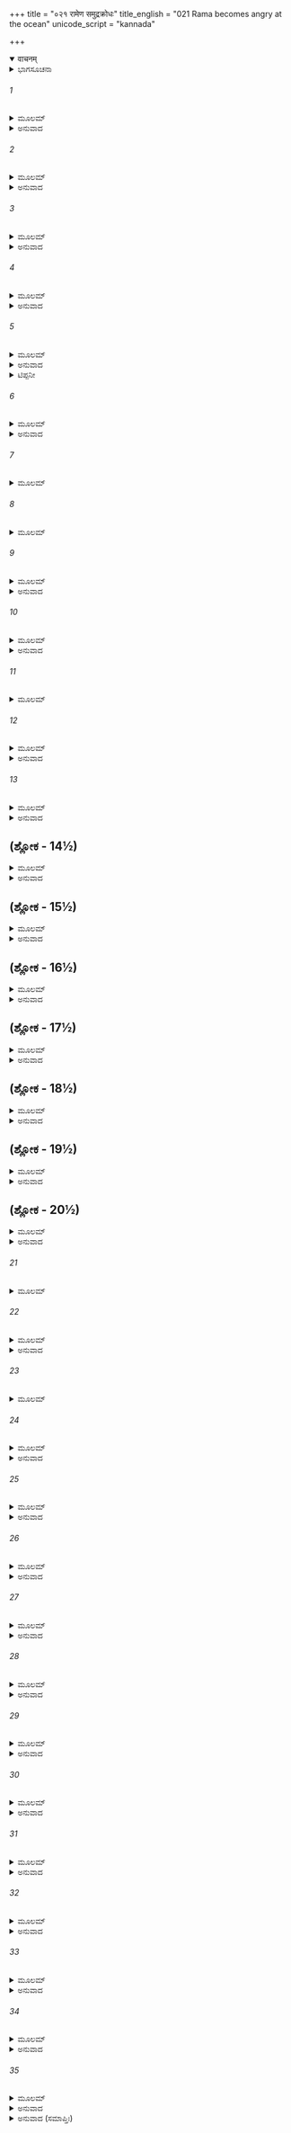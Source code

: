 +++
title = "०२१ रामेण समुद्रक्रोधः"
title_english = "021 Rama becomes angry at the ocean"
unicode_script = "kannada"

+++
<details open><summary>वाचनम्</summary>

<div class="audioEmbed"  caption="श्रीराम-हरिसीताराममूर्ति-घनपाठिभ्यां वचनम्" src="https://archive.org/download/Ramayana-recitation-Sriram-harisItArAmamUrti-Ghanapaati-v2/Kanda_6/Kanda_6_YK-021-Rama_becomes_angry_at_the_ocean.mp3"></div>
</details>



<details><summary>ಭಾಗಸೂಚನಾ</summary>

ಶ್ರೀರಾಮನು ಸಮುದ್ರತೀರದಲ್ಲಿ ದರ್ಭೆಹಾಸಿ ಮೂರು ದಿನ ಪ್ರಾಯೋಪವೇಶ ಮಾಡಿದರೂ ಸಮುದ್ರನ ದರ್ಶನವಾಗದಿದ್ದಾಗ ಕುಪಿತನಾಗಿ ಅವನ ಮೇಲೆ ಬಾಣಪ್ರಯೋಗ ಮಾಡಿದುದು
</details>

###### 1


<details><summary>ಮೂಲಮ್</summary>

ತತಃ ಸಾಗರವೇಲಾಯಾಂ ದರ್ಭಾನಾಸ್ತೀರ್ಯ ರಾಘವಃ ।  
ಅಂಜಲಿಂ ಪ್ರಾಙ್ಮುಖಃ ಕೃತ್ವಾ ಪ್ರತಿಶಿಶ್ಯೇ ಮಹೋದಧೇಃ ॥
</details>

<details><summary>ಅನುವಾದ</summary>

ಅನಂತರ ಶ್ರೀರಘುನಾಥನು ಸಮುದ್ರತೀರದಲ್ಲಿ ದರ್ಭೆಗಳನ್ನು ಹಾಸಿಕೊಂಡು ಮಹಾಸಾಗರದ ಎದುರಿಗೆ ಕೈಮುಗಿದು ಪೂರ್ವಾಭಿಮುಖವಾಗಿ ಮಲಗಿಬಿಟ್ಟನು.॥1॥
</details>

###### 2


<details><summary>ಮೂಲಮ್</summary>

ಬಾಹುಂ ಭುಜಂಗ ಭೋಗಾಭಮುಪಧಾಯಾರಿಸೂದನಃ ।  
ಜಾತರೂಪಮಯೈಶ್ಚೈವ ಭೂಷಣೈರ್ಭೂಷಿತಂ ಪುರಾ ॥
</details>

<details><summary>ಅನುವಾದ</summary>

ಆಗ ಶತ್ರುಸೂದನ ಶ್ರೀರಾಮನು ಸರ್ಪದಂತಹ ಕೋಮಲ ಮತ್ತು ವನವಾಸದ ಮೊದಲು ಬಂಗಾರದ ಸುಂದರ ಒಡವೆಗಳಿಂದ ಅಲಂಕೃತವಾಗಿದ್ದ ತನ್ನ ಬಲತೊಳನ್ನು ದಿಂಬಾಗಿಸಿದ್ದನು.॥2॥
</details>

###### 3


<details><summary>ಮೂಲಮ್</summary>

ಮಣಿಕಾಂಚನ ಕೇಯೂರ ಮುಕ್ತಾಪ್ರವರಭೂಷಣೈಃ ।  
ಭುಜೈಃ ಪರಮನಾರೀಣಾಮಭಿಮೃಷ್ಟಮನೇಕಧಾ ॥
</details>

<details><summary>ಅನುವಾದ</summary>

ಅಯೋಧ್ಯೆಯಲ್ಲಿ ಇರುವಾಗ ಮಣಿ ಮತ್ತು ಸುವರ್ಣದ ಕೇಯೂರ ಹಾಗೂ ಮುತ್ತಿನ ಶ್ರೇಷ್ಠ ಒಡವೆಗಳಿಂದ ವಿಭೂಷಿತ ವಾದ ಆ ತೋಳನ್ನು ಪರಮೋತ್ತಮ ನಾರಿಯರು ತಮ್ಮ ಕರಕಮಲಗಳಿಂದ ಸ್ನಾನ ಮಾಡಿಸುವಾಗ ಅಲಂಕರಿಸುವ ಸಮಯ ಅನೇಕಬಾರಿ ಸವರುತ್ತಾ, ಒತ್ತುತ್ತಿದ್ದರು.॥3॥
</details>

###### 4


<details><summary>ಮೂಲಮ್</summary>

ಚಂದನಾಗರುಭಿಶ್ಚೈವ  ಪುರಸ್ತಾದಭಿ ಸೇವಿತಮ್ ।  
ಬಾಲಸೂರ್ಯ ಪ್ರತೀಕಾಶೈಶ್ಚ ಚಂದನೈರುಪಶೋಭಿತಮ್ ॥
</details>

<details><summary>ಅನುವಾದ</summary>

ಮೊದಲಿಗೆ ಚಂದನ ಮತ್ತು ಅಗರುಗಳಿಂದ ಆ ಬಾಹುವಿನ ಸೇವೆಯಾಗುತ್ತಿತ್ತು. ಪ್ರಾತಃಕಾಲದ ಸೂರ್ಯನಂತಹ ಕಾಂತಿಯುಳ್ಳ, ರಕ್ತಚಂದನವು ಅದರ ಶೋಭೆಯನ್ನು ಹೆಚ್ಚಿಸುತ್ತಿತ್ತು.॥4॥
</details>

###### 5


<details><summary>ಮೂಲಮ್</summary>

ಶಯನೇ ಚೋತ್ತಮಾಂಗೇನ ಸೀತಾಯಾಃ ಶೋಭಿತಂ ಪುರಾ ।  
ತಕ್ಷಕಸ್ಯೇವ  ಸಂಭೋಗಂ ಗಂಗಾಜಲನಿಷೇವಿತಮ್ ॥
</details>

<details><summary>ಅನುವಾದ</summary>

ಸೀತಾಪಹರಣದ ಮೊದಲು ಶಯನಕಾಲದಲ್ಲಿ ಸೀತೆಯ ಶಿರವು ಆ ಬಾಹುವನ್ನು ಅಲಂಕರಿಸುತ್ತಿತ್ತು. ಶ್ವೇತ ಶಯ್ಯೆಯಲ್ಲಿ ಸ್ಥಿತ ಹಾಗೂ ಕೆಂಪು ಚಂದನದಿಂದ ಚರ್ಚಿತವಾದ ಆ ಬಾಹುವು ಗಂಗಾಜಲದಲ್ಲಿ ವಾಸಿಸುವ ತಕ್ಷಕನ* ಶರೀರದಂತೆ ಸುಶೋಭಿತವಾಗುತ್ತಿತ್ತು.॥5॥
</details>

<details><summary>ಟಿಪ್ಪನೀ</summary>

* ತಕ್ಷಕ ನಾಗನ ಬಣ್ಣ ಕೆಂಪು ಎಂದು ತಿಳಿಯಲಾಗಿದೆ. (ನೋಡಿ-ಮಹಾಭಾರತ ಆದಿ-44/2-3)
</details>

###### 6


<details><summary>ಮೂಲಮ್</summary>

ಸಂಯುಗೇ ಯುಗಸಂಕಾಶಂ ಶತ್ರೂಣಾಂ ಶೋಕವರ್ಧನಮ್ ।  
ಸುಹೃದಾಂ ನಂದನಂ ದೀರ್ಘಂ ಸಾಗರಾಂತವ್ಯಪಾಶ್ರಯಮ್ ॥
</details>

<details><summary>ಅನುವಾದ</summary>

ನೇಗಿಲಿನಂತೆ ಸುದೀರ್ಘವಾಗಿದ್ದ ಆ ಬಾಹುವು ಯುದ್ಧದಲ್ಲಿ ಶತ್ರುಗಳ ಶೋಕವನ್ನು ಹೆಚ್ಚಿಸುತ್ತಿತ್ತು. ಸುಹೃದರಿಗೆ ಸಂತೋಷವನ್ನುಂಟುಮಾಡುತ್ತಿತ್ತು. ಸಾಗರಾಂತ ಭೂಮಂಡಲದ ರಕ್ಷಣೆಯ ಭಾರವೂ ಅವನ ಆ ಬಾಹುವನ್ನೇ ಆಶ್ರಯಿಸಿತ್ತು.॥.॥
</details>

###### 7


<details><summary>ಮೂಲಮ್</summary>

ಅಸ್ಯತಾ ಚ ಪುನಃ ಸವ್ಯಂ ಜ್ಯಾಘಾತವಿಹತತ್ವಚಮ್ ।  
ದಕ್ಷಿಣೋ ದಕ್ಷಿಣಂ ಬಾಹುಂ ಮಹಾಪರಿಘ ಸನ್ನಿಭಮ್ ॥
</details>

###### 8


<details><summary>ಮೂಲಮ್</summary>

ಗೋಸಹಸ್ರಪ್ರದಾತಾರಂಹ್ಯುಪಧಾಯ ಭುಜಂ ಮಹತ್ ।  
ಅದ್ಯ ಮೇ ತರಣಂ ವಾಥ ಮರಣಂ ಸಾಗರಸ್ಯ ವಾ ॥
</details>

###### 9


<details><summary>ಮೂಲಮ್</summary>

ಇತಿ ರಾಮೋ ಧೃತಿಂ ಕೃತ್ವಾ ಮಹಾಬಾಹುರ್ಮಹೋದಧಿಮ್ ।  
ಅಧಿಶಿಶ್ಯೇ ಚ ವಿಧಿವತ್ ಪ್ರಯತೋ ನಿಯತೋ ಮುನಿಃ ॥
</details>

<details><summary>ಅನುವಾದ</summary>

ಪುನಃ ಪುನಃ ಬಿಲ್ಲಿನ ನಾಣನ್ನು ಸೆಳೆಯುತ್ತಿದ್ದ ಕಾರಣ ಜಡ್ಡುಕಟ್ಟಿದ್ದ, ದೊಡ್ಡ ಪರಿಘಾಯುಧಕ್ಕೆ ಸಮಾನವಾದ, ಸುದೃಢವಾಗಿಯೂ ಬಲಿಷ್ಠವೂ ಆಗಿದ್ದ, ಸಾವಿರಾರು ಗೋವುಗಳನ್ನು ಬ್ರಾಹ್ಮಣರಿಗೆ ದಾನ ಮಾಡಿದ್ದ, ವಿಶಾಲ ಬಲದ ತೋಳನ್ನು ತಲೆದಿಂಬಾಗಿಸಿಕೊಂಡಿದ್ದನು. ಉದಾರತೆ ಮೊದಲಾದ ಗುಣಗಳಿಂದ ಕೂಡಿದ ಮಹಾಬಾಹು ಶ್ರೀರಾಮನ- ‘ಇಂದು ಒಂದೋ ನಾನು ಸಮುದ್ರವನ್ನು ದಾಟಿ ಹೋಗುವೆನು, ಇಲ್ಲದಿದ್ದರೆ ಸಮುದ್ರವನ್ನು ಸಂಹರಿಸಿಬಿಡುವೆನು’ ಎಂದು ನಿಶ್ಚಯಿಸಿ, ಮೌನದಿಂದ ಮನ-ವಾಣಿಯನ್ನು, ಶರೀರವನ್ನು ಸಂಯಮದಲ್ಲಿಟ್ಟುಕೊಂಡು ಮಹಾಸಾಗರವನ್ನು ಒಲಿಸಿ ಕೊಳ್ಳುವ ಉದ್ದೇಶದಿಂದ ವಿಧಿವತ್ತಾಗಿ ಪ್ರಾಯೋಪವೇಶ ಮಾಡುತ್ತಾ ಆ ಕುಶಾಸನದಲ್ಲಿ ಮಲಗಿಬಿಟ್ಟಿದ್ದನು.॥7-9॥
</details>

###### 10


<details><summary>ಮೂಲಮ್</summary>

ತಸ್ಯ ರಾಮಸ್ಯ ಸುಪ್ತಸ್ಯ ಕುಶಾಸ್ತೀರ್ಣೇ ಮಹೀತಲೇ ।  
ನಿಯಮಾದಪ್ರಮತ್ತಸ್ಯ ನಿಶಾಸ್ತಿಸ್ರೋಽಭಿಜಗ್ಮತುಃ ॥
</details>

<details><summary>ಅನುವಾದ</summary>

ದರ್ಭೆಗಳನ್ನು ಹಾಸಿದ್ದ ಭೂಮಿಯ ಮೇಲೆ ಮಲಗಿ, ನಿಯಮಾನುಸಾರ ಅಪ್ರಮತ್ತನಾಗಿ ಶ್ರೀರಾಮನು ಹೀಗೆ ಮೂರು ರಾತ್ರೆಗಳನ್ನು ಕಳೆದನು.॥1.॥
</details>

###### 11


<details><summary>ಮೂಲಮ್</summary>

ಸ ತ್ರಿರಾತ್ರೋಷಿತಸ್ತತ್ರ ನಯಜ್ಞೋ ಧರ್ಮವತ್ಸಲಃ ।  
ಉಪಾಸತ ತದಾ ರಾಮಃ ಸಾಗರಂ ಸರಿತಾಂ ಪತಿಮ್ ॥
</details>

###### 12


<details><summary>ಮೂಲಮ್</summary>

ನ ಚ ದರ್ಶಯತೇ ರೂಪಂ ಮಂದೋ ರಾಮಸ್ಯ ಸಾಗರಃ ।  
ಪ್ರಯತೇನಾಪಿ ರಾಮೇಣ ಯಥಾರ್ಹಮಭಿಪೂಜಿತಃ ॥
</details>

<details><summary>ಅನುವಾದ</summary>

ಈ ಪ್ರಕಾರ ಆಗ ಅಲ್ಲಿ ಮೂರು ರಾತ್ರೆಗಳನ್ನು ಮಲಗಿದ್ದು ನೀತಿಜ್ಞ, ಧರ್ಮವತ್ಸಲ ಶ್ರೀರಾಮಚಂದ್ರನು ಸರಿತೆಗಳ ಸ್ವಾಮಿ ಸಮುದ್ರದ ಉಪಾಸನೆ ಮಾಡುತ್ತಾ ಇದ್ದನು; ಆದರೂ ನಿಯಮ ಪೂರ್ವಕವಾಗಿದ್ದ ಶ್ರೀರಾಮನಿಂದ ಯಥೋಚಿತ ಪೂಜೆ - ಸತ್ಕಾರ ಪಡೆದರೂ ಆ ಮಂದಮತಿ ಮಹಾಸಾಗರನು ತನ್ನ ಅಧಿದೈವಿಕ ರೂಪವನ್ನು ತೋರಿಸಲಿಲ್ಲ-ಅವನು ರಾಮನ ಮುಂದೆ ಪ್ರಕಟನಾಗಲಿಲ್ಲ.॥11-12॥
</details>

###### 13


<details><summary>ಮೂಲಮ್</summary>

ಸಮುದ್ರಸ್ಯ ತತಃ ಕ್ರುದ್ಧೋ ರಾಮೋ ರಕ್ತಾಂತಲೋಚನಃ ।  
ಸಮೀಪಸ್ಥಮುವಾಚೇದಂ ಲಕ್ಷ್ಮಣಂ ಶುಭಲಕ್ಷಣಮ್ ॥
</details>

<details><summary>ಅನುವಾದ</summary>

ಕೆಂಪಾಗಿದ್ದ ಕಡೆಗಣ್ಣಿನ ಭಗವಾನ್ ಶ್ರೀರಾಮನು ಸಮುದ್ರದ ಮೇಲೆ ಕುಪಿತನಾಗಿ, ಬಳಿಯಲ್ಲೇ ನಿಂತಿದ್ದ ಶುಭಲಕ್ಷಣಯುಕ್ತ ಲಕ್ಷ್ಮಣನಲ್ಲಿ ಹೀಗೆ ನುಡಿದನು.॥1.॥
</details>

## (ಶ್ಲೋಕ - 14½)


<details><summary>ಮೂಲಮ್</summary>

ಅವಲೇಪಃ ಸಮುದ್ರಸ್ಯ ನ ದರ್ಶಯತಿ ಯಃ ಸ್ವಯಮ್ ।  
ಪ್ರಶಮಶ್ಚ ಕ್ಷಮಾ ಚೈವ ಆರ್ಜವಂ ಪ್ರಿಯವಾದಿತಾ ॥  
ಅಸಾಮರ್ಥ್ಯ ಫಲಾಹ್ಯೇತೇ ನಿರ್ಗುಣೇಷು ಸತಾಂ ಗುಣಾಃ ॥
</details>

<details><summary>ಅನುವಾದ</summary>

ಸಮುದ್ರನಿಗೆ ತನ್ನ ಕುರಿತಾದ ಭಾರೀ ಅಹಂಕಾರವಿದೆ. ಅದರಿಂದ ಅವನು ಸ್ವತಃ ನನ್ನ ಮುಂದೆ ಪ್ರಕಟನಾಗುತ್ತಿಲ್ಲ. ಶಾಂತಿ, ಕ್ಷಮೆ, ಸರಳತೆ ಮತ್ತು ಮಧುರಭಾಷಣ ಇವು ಸತ್ಪುರುಷರ ಗುಣಗಳನ್ನು, ಗುಣಾಹೀನ ಕುರಿತು ಪ್ರಯೋಗಿಸಿದರ ಪರಿಣಾಮ ಅವರು ಆ ಗುಣೀ ಮನುಷ್ಯನನ್ನು ಅಸಮರ್ಥರೆಂದು ತಿಳಿಯುತ್ತಾರೆ.॥14½॥
</details>

## (ಶ್ಲೋಕ - 15½)


<details><summary>ಮೂಲಮ್</summary>

ಆತ್ಮ ಪ್ರಶಂಸಿನಂ ದುಷ್ಟಂ ಧೃಷ್ಟಂ ವಿಪರಿಧಾವಕಮ್ ॥  
ಸರ್ವತ್ರೋತ್ಸೃಷ್ಟದಂಡಂ ಚ ಲೋಕಃ ಸತ್ಕುರುತೇ ನರಮ್ ।
</details>

<details><summary>ಅನುವಾದ</summary>

ತನ್ನನ್ನು ಪ್ರಶಂಸಿಸಿಕೊಳ್ಳುವವ, ದುಷ್ಟ, ಧೃಷ್ಟ, ಎಲ್ಲೆಡೆ ಆಕ್ರಮಣ ಮಾಡುವವ, ಒಳ್ಳೆಯವರು, ಕೆಟ್ಟವರು ಹೀಗೆ ಎಲ್ಲ ಜನರಿಗೆ ಕಠೋರವಾಗಿ ದಂಡಿಸುವ ಮನುಷ್ಯನನ್ನು ಎಲ್ಲರೂ ಸತ್ಕರಿಸುತ್ತಾರ.॥15½॥
</details>

## (ಶ್ಲೋಕ - 16½)


<details><summary>ಮೂಲಮ್</summary>

ನ ಸಾಮ್ನಾ ಶಕ್ಯತೇ ಕೀರ್ತಿರ್ನ ಸಾಮ್ನಾ ಶಕ್ಯತೇ ಯಶಃ ॥  
ಪ್ರಾಪ್ತುಂ ಲಕ್ಷ್ಮಣ ಲೋಕೇಽಸ್ಮಿನ್ ಜಯೋ ವಾ ರಣಮೂರ್ಧನಿ ।
</details>

<details><summary>ಅನುವಾದ</summary>

ಲಕ್ಷ್ಮಣಾ! ಸಾಮನೀತಿ (ಶಾಂತಿ)ಯಿಂದ ಈ ಲೋಕ ದಲ್ಲಿ ಕೀರ್ತಿ ಪ್ರಾಪ್ತವಾಗುವುದಿಲ್ಲ, ಯಶವೂ ಸಿಗಲಾರದು ಹಾಗೂ ಸಂಗ್ರಾಮದಲ್ಲಿ ವಿಜಯವೂ ಸಿಗಲಾರದು.॥16½॥
</details>

## (ಶ್ಲೋಕ - 17½)


<details><summary>ಮೂಲಮ್</summary>

ಅದ್ಯ ಮದ್ಬಾಣನಿರ್ಭಗ್ನೈರ್ಮಕರೈರ್ಮಕರಾಲಯಮ್ ॥  
ನಿರುದ್ಧತೋಯಂ ಸೌಮಿತ್ರೇ ಪ್ಲವದ್ಭಿಃ ಪಶ್ಯ ಸರ್ವತಃ ।
</details>

<details><summary>ಅನುವಾದ</summary>

ಸುಮಿತ್ರಾನಂದನ! ಇಂದು ನನ್ನ ಬಾಣಗಳಿಂದ ಪುಡಿ ಪುಡಿಯಾಗಿ ಮೊಸಳೆ - ಮೀನುಗಳು ಎಲ್ಲೆಡೆ ಓಡತೊಡಗುವರು ಮತ್ತು ಅವುಗಳ ಹೆಣಗಳಿಂದ ಈ ಮಕರಾಲಯ (ಸಮುದ್ರ)ದ ಜಲವು ತುಂಬಿಹೋಗುವ ದೃಶ್ಯವನ್ನು ನೀನು ಕಣ್ಣಾರೆ ನೋಡುವೆ.॥17½॥
</details>

## (ಶ್ಲೋಕ - 18½)


<details><summary>ಮೂಲಮ್</summary>

ಭೋಗಿನಾಂ ಪಶ್ಯಭೋಗಾನಿ ಮಯಾ ಭಿನ್ನಾನಿ ಲಕ್ಷ್ಮಣ ॥  
ಮಹಾಭೋಗಾನಿ ಮತ್ಸ್ಯಾನಾಂ ಕರಿಣಾಂ ಚ ಕರಾನಿಹ ।
</details>

<details><summary>ಅನುವಾದ</summary>

ಲಕ್ಷ್ಮಣ! ಇಲ್ಲಿ ನೀರಿನಲ್ಲಿರುವ ಹಾವುಗಳ ಶರೀರಗಳು, ಮೀನುಗಳು ವಿಶಾಲಕಾಯಗಳು, ನೀರಾನೆಗಳು ಸೊಂಡಲುಗಳು ಹೇಗೆ ನಾನು ತುಂಡು ತುಂಡಾಗಿಸುವೆ ಎಂಬುದನ್ನು ನೀನು ನೋಡು.॥18½॥
</details>

## (ಶ್ಲೋಕ - 19½)


<details><summary>ಮೂಲಮ್</summary>

ಸಶಂಖಶುಕ್ತಿಕಾಜಾಲಂ ಸಮೀನಮಕರಂ ತಥಾ ॥  
ಅದ್ಯ ಯುದ್ಧೇನ ಮಹತಾ ಸಮುದ್ರಂ ಪರಿಶೋಷಯೇ ।
</details>

<details><summary>ಅನುವಾದ</summary>

ಇಂದು ಮಹಾಯುದ್ಧವನ್ನು ಸಾರಿ ಶಂಖ-ಚಿಪ್ಪುಗಳ ಹುಳಗಳ ಸಮುದಾಯ ಹಾಗೂ ಮೀನು ಮೊಸಳೆಗಳ ಸಹಿತ ಸಮುದ್ರವನ್ನು ನಾನು ಈಗಲೇ ಒಣಗಿಸಿ ಬಿಡುವೆನು.॥19½॥
</details>

## (ಶ್ಲೋಕ - 20½)


<details><summary>ಮೂಲಮ್</summary>

ಕ್ಷಮಯಾ ಹಿ ಸಮಾಯುಕ್ತಂ ಮಾಮಯಂ ಮಕರಾಲಯಃ ॥  
ಅಸಮರ್ಥಂ ವಿಜಾನಾತಿ ಧಿಕ್ ಕ್ಷಮಾಮೀದೃಶೇ ಜನೇ ।
</details>

<details><summary>ಅನುವಾದ</summary>

ಮೊಸಳೆಗಳ ನಿವಾಸವಾದ ಈ ಸಮುದ್ರವು ಕ್ಷಮಾಯುಕ್ತ ನನ್ನನ್ನು ನೋಡಿ ಇವನು ಅಸಮರ್ಥನೆಂದು ತಿಳಿಯುತ್ತಿದ್ದಾನೆ. ಇಂತಹ ಮೂರ್ಖನ ಕುರಿತು ಗೈದ ಕ್ಷಮೆಗೆ ಧಿಕ್ಕಾರವಿರಲಿ.॥20½॥
</details>

###### 21


<details><summary>ಮೂಲಮ್</summary>

ನ ದರ್ಶಯತಿ ಸಾಮ್ನಾ ಮೇ ಸಾಗರೋ ರೂಪಮಾತ್ಮನಃ ॥
</details>

###### 22


<details><summary>ಮೂಲಮ್</summary>

ಚಾಪಮಾನಯ ಸೌಮಿತ್ರೇ ಶರಾಂಶ್ಚಾಶೀವಿಷೋಪಮಾನ್ ।  
ಸಾಗರಂ ಶೋಷಯಿಷ್ಯಾಮಿ ಪದ್ಭ್ಯಾಂ ಯಾಂತು ಪ್ಲವಂಗಮಾಃ ॥
</details>

<details><summary>ಅನುವಾದ</summary>

ಸಮಿತ್ರಾ ನಂದನ! ಸಾಮನೀತಿಯನ್ನು ಆಶ್ರಯಿಸಿದ್ದ ರಿಂದ ಈ ಸಮುದ್ರವು ತನ್ನ ರೂಪವನ್ನು ನನ್ನ ಮುಂದೆ ಪ್ರಕಟಿಸುತ್ತಿಲ್ಲ. ಆದ್ದರಿಂದ ಧನುಷ್ಯ ಮತ್ತು ವಿಷಧರ ಸರ್ಪದಂತಿರುವ ಬಾಣಗಳನ್ನು ತೆಗೆದುಕೊಂಡು ಬಾ. ನಾನು ಸಮುದ್ರವನ್ನು ಒಣಗಿಸಿಬಿಡುವೆನು; ಮತ್ತೆ ವಾನರರು ನಡೆದುಕೊಂಡೇ ಲಂಕೆಗೆ ಹೋಗಲಿ.॥21-22॥
</details>

###### 23


<details><summary>ಮೂಲಮ್</summary>

ಅದ್ಯಾಕ್ಷೋಭ್ಯಮಪಿ ಕ್ರುದ್ಧಃ ಕ್ಷೋಭಯಿಷ್ಯಾಮಿ ಸಾಗರಮ್ ।  
ವೇಲಾಸು ಕೃತಮರ್ಯಾದಂ ಸಹಸ್ರೋರ್ಮಿಸಮಾಕುಲಮ್ ॥
</details>

###### 24


<details><summary>ಮೂಲಮ್</summary>

ನಿರ್ಮರ್ಯಾದಂ ಕರಿಷ್ಯಾಮಿ ಸಾಯಕೈರ್ವರುಣಾಲಯಮ್ ।  
ಮಹಾರ್ಣವಂ ಕ್ಷೋಭಯಿಷ್ಯೇ ಮಹಾದಾನವ ಸಂಕುಲಮ್ ॥
</details>

<details><summary>ಅನುವಾದ</summary>

ಸಮುದ್ರವನ್ನು ಅಕ್ಷೋಭ್ಯವೆಂದು ಹೇಳುತ್ತಾರೆ, ಆದರೆ ಇಂದು ಕುಪಿತನಾಗಿ ನಾನು ಇದನ್ನು ವಿಕ್ಷುಬ್ಧಗೊಳಿಸುವೆನು. ಇದರಲ್ಲಿ ಸಾವಿರಾರು ತರಂಗಗಳು ಏಳುತ್ತಿವೆ. ಹೀಗಿದ್ದರೂ ಇದು ಸದಾಕಾಲ ತನ್ನ ಮೇರೆಯೊಳಗೇ ಇರುತ್ತದೆ. ಆದರೆ ನಾನು ಬಾಣಬಿಟ್ಟು ಇದರ ಮೇರೆಯನ್ನು ನಾಶಗೊಳಿಸುವೆನು. ದೊಡ್ಡ ದೊಡ್ಡ ದಾನವರು ತುಂಬಿರುವ ಈ ಮಹಾಸಾಗರವನ್ನು ಅಲ್ಲೋಲ ಕಲ್ಲೋಲವಾಗಿಸಿಬಿಡುತ್ತೇನೆ.॥23-24॥
</details>

###### 25


<details><summary>ಮೂಲಮ್</summary>

ಏವಮುಕ್ತ್ವಾ ಧನುಷ್ಪಾಣಿಃ  ಕ್ರೋಧವಿಸ್ಫಾರಿತೇಕ್ಷಣಃ ।  
ಬಭೂವ ರಾಮೋ ದುರ್ಧರ್ಷೋ ಯುಗಾಂತಾಗ್ನಿರಿವ ಜ್ವಲನ್ ॥
</details>

<details><summary>ಅನುವಾದ</summary>

ಹೀಗೆ ಹೇಳಿ ದುರ್ಧರ್ಷ ವೀರ ಭಗವಾನ್ ಶ್ರೀರಾಮನು ಕೈಯಲ್ಲಿ ಧನುಸ್ಸನ್ನೆತ್ತಿಕೊಂಡನು. ಅವನು ಕ್ರೋಧದಿಂದ ಕಣ್ಣರಳಿಸಿ ಪ್ರಯಳಾಗ್ನಿಯಂತೆ ಪ್ರಜ್ವಲಿತನಾದನು.॥2.॥
</details>

###### 26


<details><summary>ಮೂಲಮ್</summary>

ಸಂಪೀಡ್ಯ ಚ ಧನುರ್ಘೋರಂ ಕಂಪಯಿತ್ವಾ ಶರೈರ್ಜಗತ್ ।  
ಮುಮೋಚ ವಿಶಿಖಾನುಗ್ರಾನ್ ವಜ್ರಾನಿವ ಶತಕ್ರತುಃ ॥
</details>

<details><summary>ಅನುವಾದ</summary>

ಅವನು ತನ್ನ ಭಯಂಕರ ಧನುಸ್ಸನ್ನು ಬಗ್ಗಿಸಿ ನಾಣನ್ನು ಏರಿಸಿದನು ಮತ್ತು ಅದರ ಟಂಕಾರದಿಂದ ಜಗತ್ತನ್ನೇ ನಡುಗಿಸುತ್ತಾ ಇಂದ್ರನು ಅನೇಕ ವಜ್ರಗಳನ್ನು ಪ್ರಯೋಗಿಸಿದಂತೆ ದೊಡ್ಡ ಭಯಂಕರವಾದ ಬಾಣವನ್ನು ಬಿಟ್ಟನು.॥2.॥
</details>

###### 27


<details><summary>ಮೂಲಮ್</summary>

ತೇ ಜ್ವಲಂತೋ ಮಹಾವೇಗಾಸ್ತೇಜಸಾ ಸಾಯಕೋತ್ತಮಾಃ ।  
ಪ್ರವಿಶಂತಿ ಸಮುದ್ರಸ್ಯ ಜಲಂ ವಿತ್ರಸ್ತಪನ್ನಗಮ್ ॥
</details>

<details><summary>ಅನುವಾದ</summary>

ತೇಜದಿಂದ ಪ್ರಜ್ವಲಿತವಾದ ಆ ಮಹಾವೇಗಶಾಲೀ ಶ್ರೇಷ್ಠ ಬಾಣವು ಸಮುದ್ರದ ನೀರಿನೊಳಗೆ ನುಗ್ಗಿತು. ಅಲ್ಲಿ ಇರುವ ಸರ್ಪಗಳು ಭಯದಿಂದ ನಡುಗಿಹೋದವು.॥27॥
</details>

###### 28


<details><summary>ಮೂಲಮ್</summary>

ತೋಯವೇಗಃ ಸಮುದ್ರಸ್ಯ ಸಮೀನಮಕರೋ ಮಹಾನ್ ।  
ಸಬಭೂವ ಮಹಾಘೋರಃ ಸಮಾರುತರವಸ್ತಥಾ ॥
</details>

<details><summary>ಅನುವಾದ</summary>

ಮಿನುಗಳು ಮತ್ತು ಮೊಸಳೆಗಳ ಸಹಿತ ಮಹಾಸಾಗರದ ಜಲದ ವೇಗ ಅತ್ಯಂತ ಭಯಂಕರವಾಗಿ, ಅಲ್ಲಿ ಚಂಡಮಾರುತದ ಕೋಲಾಹಲ ಉಂಟಾಯಿತು.॥2.॥
</details>

###### 29


<details><summary>ಮೂಲಮ್</summary>

ಮಹೋರ್ಮಿಮಾಲಾವಿತತಃ ಶಂಖಶುಕ್ತಿಸಮಾವೃತಃ ।  
ಸಧೂಮಃ ಪರಿವೃತ್ತೋರ್ಮಿಃ ಸಹಸಾಸೀನ್ಮಹೋದಧಿಃ ॥
</details>

<details><summary>ಅನುವಾದ</summary>

ದೊಡ್ಡ ದೊಡ್ಡ ತರಂಗಗಳಿಂದ ಇಡೀ ಸಮುದ್ರವು ವ್ಯಾಪ್ತವಾಯಿತು. ಶಂಖಗಳು ಮತ್ತು ಚಿಪ್ಪುಗಳು ನೀರಿನ ಮೇಲೆ ತೇಲಿದವು. ಅಲ್ಲಿ ಹೊಗೆ ಏಳತೊಡಗಿತು. ಇಡೀ ಮಹಾಸಾಗರದಲ್ಲಿ ದೊಡ್ಡ ದೊಡ್ಡ ತೆರೆಗಳು ಸುತ್ತತೊಡಗಿದವು.॥29॥
</details>

###### 30


<details><summary>ಮೂಲಮ್</summary>

ವ್ಯಥಿತಾಃ ಪನ್ನಗಾಶ್ಚಾಸನ್ ದಿಪ್ತಾಸ್ಯಾ ದೀಪ್ತಲೋಚನಾಃ ।  
ದಾನವಾಶ್ಚ ಮಹಾವೀರ್ಯಾಃ ಪಾತಾಲತಲವಾಸಿನಃ ॥
</details>

<details><summary>ಅನುವಾದ</summary>

ಹೊಳೆಯುವ ಹೆಡೆಗಳು ಮತ್ತು ಕಣ್ಣುಗಳುಳ್ಳ ಸರ್ಪಗಳು ವ್ಯಥಿತವಾದವು. ಪಾತಾಳದಲ್ಲಿರುವ ಮಹಾಪರಾಕ್ರಮಿ ದಾನವರೂ ಕೂಡ ವ್ಯಾಕುಲರಾದರು.॥30॥
</details>

###### 31


<details><summary>ಮೂಲಮ್</summary>

ಊರ್ಮಯಃ ಸಿಂಧುರಾಜಸ್ಯ ಸನಕ್ರಮಕರಾಸ್ತಥಾ ।  
ವಿಂಧ್ಯಮಂದರಸಂಕಾಶಾಃ ಸಮುತ್ಪೇತುಃ ಸಹಸ್ರಶಃ ॥
</details>

<details><summary>ಅನುವಾದ</summary>

ವಿಂಧ್ಯಾಚಲ ಮತ್ತು ಮಂದರಾಚಲದಂತೆ ಸಮುದ್ರದ ಸಾವಿರಾರು ವಿಶಾಲ ತರಂಗಗಳು ಮೀನು - ಮೊಸಳೆಗಳೊಂದಿಗೆ ಮೇಲೆ ಏಳ ತೊಡಗಿದವು.॥31॥
</details>

###### 32


<details><summary>ಮೂಲಮ್</summary>

ಆಘೂರ್ಣಿತ ತರಂಗೌಘಃ ಸಂಭ್ರಾಂತೋರಗರಾಕ್ಷಸಃ ।  
ಉದ್ವರ್ತಿತ ಮಹಾಗ್ರಾಹಃ ಸಘೋಷೋ ವರುಣಾಲಯಃ ॥
</details>

<details><summary>ಅನುವಾದ</summary>

ಸಾಗರದ ಉತ್ತಾಲ ತರಂಗಮಾಲೆಗಳು ಗರ-ಗರನೆ ಸುತ್ತತೊಡಗಿದವು. ಅಲ್ಲಿ ವಾಸಿಸುವ ನಾಗಗಳು ಮತ್ತು ರಾಕ್ಷಸರು ಗಾಬರಿಗೊಂಡವು. ದೊಡ್ಡ ದೊಡ್ಡ ಮೊಸಳೆಗಳು ಮೇಲಕ್ಕೇಳುತ್ತಾ ವರುಣನ ನಿವಾಸಭೂತ ಆ ಸಮುದ್ರದಲ್ಲಿ ಎಲ್ಲೆಡೆ ಭಾರೀ ಕೋಲಾಹಲ ಉಂಟಾಯಿತು.॥32॥
</details>

###### 33


<details><summary>ಮೂಲಮ್</summary>

ತತಸ್ತು ತಂ ರಾಘವಮುಗ್ರವೇಗಂ  
ಪ್ರಕರ್ಷಮಾಣಂ ಧನುರಪ್ರಮೇಯಮ್ ।  
ಸೌಮಿತ್ರಿರುತ್ಪತ್ಯ ವಿನಿಃಶ್ವಸಂತಂ  
ಮಾಮೇತಿ ಚೋಕ್ತ್ವಾ ಧನುರಾಲಲಂಬೇ ॥
</details>

<details><summary>ಅನುವಾದ</summary>

ಅನಂತರ ಶ್ರೀರಘುನಾಥನು ರೋಷದಿಂದ ನಿಟ್ಟುಸಿರುಬಿಡುತ್ತಾ ತನ್ನ ಭಯಂಕರ ವೇಗಶಾಲಿ ಅನುಪಮ ಧನುಸ್ಸನ್ನು ಪುನಃ ಸೆಳೆಯತೊಡಗಿದನು. ಇದನ್ನು ನೋಡಿ ಲಕ್ಷ್ಮಣನು ಹಾರಿ ಅವನ ಬಳಿಗೆ ಹೋಗಿ ‘ಸಾಕು, ಸಾಕು, ಇನ್ನು ಬೇಡ-ಇನ್ನು ಬೇಡ’ ಎಂದು ಹೇಳುತ್ತಾ ಅವನು ರಾಮನ ಧನುಸ್ಸನ್ನು ಹಿಡಿದುಕೊಂಡನು.॥33॥
</details>

###### 34


<details><summary>ಮೂಲಮ್</summary>

ಏತದ್ವಿನಾಪಿ ಹ್ಯುದಧೇಸ್ತವಾದ್ಯ  
ಸಂಪತ್ಸ್ಯತೇ ವೀರತಮಸ್ಯ ಕಾರ್ಯಮ್ ।  
ಭವದ್ವಿಧಾಃ ಕ್ರೋಧವಶಂ ನ ಯಾಂತಿ  
ದೀರ್ಘಂ ಭವಾನ್ ಪಶ್ಯತು ಸಾಧುವೃತ್ತಮ್ ॥
</details>

<details><summary>ಅನುವಾದ</summary>

ಮತ್ತೆ ಹೇಳಿದನು - ಅಣ್ಣಾ! ನೀನು ವೀರಶ್ರೇಷ್ಠವಾಗಿರುವೆ. ಈ ಸಮುದ್ರವನ್ನು ನಾಶಮಾಡದೆಯೂ ನಿಮ್ಮ ಕಾರ್ಯ ನೆರವೇರುವುದು. ಈಗ ನೀವು ದೀರ್ಘಕಾಲದವರೆಗೆ ಉಪಯೋಗಿಯಾದ ಯಾವು ದಾದರೂ ಒಳ್ಳೆಯ ಉಪಾಯವನ್ನು ನೋಡು, ಯಾವುದಾದರೂ ಉತ್ತಮ ಯುಕ್ತಿ ಯೋಚಿಸಿರಿ.॥34॥
</details>

###### 35


<details><summary>ಮೂಲಮ್</summary>

ಅಂತರ್ಹಿತೈಶ್ಚಾಪಿ ತಥಾಂತರಿಕ್ಷೇ  
ಬ್ರಹ್ಮರ್ಷಿಭಿಶ್ಚೈವ ಸುರರ್ಷಿಭಿಶ್ಚ ।  
ಶಬ್ದಃ ಕೃತಃ ಕಷ್ಟಮಿತಿ ಬ್ರುವದ್ಭಿಃ  
ಮಾಮೇತಿ ಚೋಕ್ತ್ವಾ ಮಹತಾ ಸ್ವರೇಣ ॥
</details>

<details><summary>ಅನುವಾದ</summary>

ಅದೇ ಸಮಯದಲ್ಲಿ ಅಂತರಿಕ್ಷದಲ್ಲಿ ಅವ್ಯಕ್ತರೂಪದಿಂದ ಸ್ಥಿತ ಮಹರ್ಷಿಗಳು ಮತ್ತು ದೇವರ್ಷಿಗಳೂ ಕೂಡ ‘ಅಯ್ಯೋ! ಇದು ದೊಡ್ಡ ಕಷ್ಟದ ಮಾತಾಗಿದೆ’ ಹೀಗೆ ಹೇಳುತ್ತಾ ‘ಈಗಬೇಡ-ಈಗಬೇಡ’ ಎಂದು ಹೇಳಿ ಜೋರಾಗಿ ಹಾಹಾಕಾರ ಮಾಡಿದರು.॥35॥
</details>

<details><summary>ಅನುವಾದ (ಸಮಾಪ್ತಿಃ)</summary>

ಶ್ರೀವಾಲ್ಮೀಕಿ ವಿರಚಿತ ಆರ್ಷರಾಮಾಯಣ ಆದಿಕಾವ್ಯದ ಯುದ್ಧಕಾಂಡದಲ್ಲಿ ಇಪ್ಪತ್ತೊಂದನೆಯ ಸರ್ಗ ಪೂರ್ಣವಾಯಿತು.॥21॥
</details>

